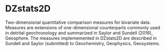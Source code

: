 # DZstats2D
Two-dimensional quantitative comparison measures for bivariate data. Measures are extensions of one-dimensional counterparts commonly used in detrital geochronology and summarized in Saylor and Sundell (2016), Geosphere. The measures implememented in DZstats2D are described in Sundell and Saylor (submitted) to Geochemistry, Geophysics, Geosystems.
